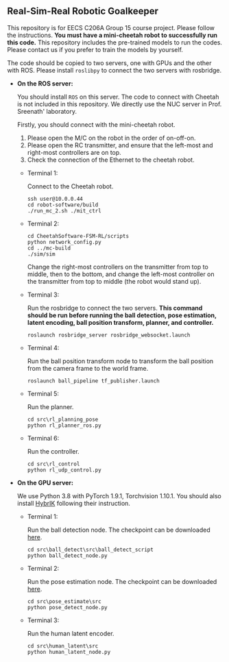 ## Real-Sim-Real Robotic Goalkeeper

This repository is for EECS C206A Group 15 course project. Please follow the instructions. **You must have a mini-cheetah robot to successfully run this code.** This repository includes the pre-trained models to run the codes. Please contact us if you prefer to train the models by yourself.

The code should be copied to two servers, one with GPUs and the other with ROS. Please install `roslibpy` to connect the two servers with rosbridge.

+ **On the ROS server:**

  You should install `ROS` on this server. The code to connect with Cheetah is not included in this repository. We directly use the NUC server in Prof. Sreenath' laboratory.

  Firstly, you should connect with the mini-cheetah robot. 

  1. Please open the M/C on the robot in the order of on-off-on.
  2. Please open the RC transmitter, and ensure that the left-most and right-most controllers are on top.
  3. Check the connection of the Ethernet to the cheetah robot.

  + Terminal 1:

    Connect to the Cheetah robot.

    ```
    ssh user@10.0.0.44
    cd robot-software/build
    ./run_mc_2.sh ./mit_ctrl
    ```

  + Terminal 2:

    ```
    cd CheetahSoftware-FSM-RL/scripts
    python network_config.py
    cd ../mc-build
    ./sim/sim
    ```

    Change the right-most controllers on the transmitter from top to middle, then to the bottom, and change the left-most controller on the transmitter from top to middle (the robot would stand up).

  + Terminal 3:

    Run the rosbridge to connect the two servers. **This command should be run before running the ball detection, pose estimation, latent encoding, ball position transform, planner, and controller.**

    ```
    roslaunch rosbridge_server rosbridge_websocket.launch
    ```

  + Terminal 4:

    Run the ball position transform node to transform the ball position from the camera frame to the world frame.

    ```
    roslaunch ball_pipeline tf_publisher.launch
    ```

  + Terminal 5:

    Run the planner.

    ```
    cd src\rl_planning_pose
    python rl_planner_ros.py
    ```

  + Terminal 6:

    Run the controller.

    ```
    cd src\rl_control
    python rl_udp_control.py
    ```

+ **On the GPU server:**

  We use Python 3.8 with PyTorch 1.9.1, Torchvision 1.10.1. You should also install [HybrIK](https://github.com/Jeff-sjtu/HybrIK) following their instruction.

  + Terminal 1:

    Run the ball detection node. The checkpoint can be downloaded [here](https://drive.google.com/file/d/1PDblkLiSpYmFhYl6c81DXQ0jmxWOnZ4w/view?usp=share_link).

    ```
    cd src\ball_detect\src\ball_detect_script
    python ball_detect_node.py
    ```

  + Terminal 2:

    Run the pose estimation node. The checkpoint can be downloaded [here](https://drive.google.com/file/d/11mROKFAbEG1hapMV0et7xYpvTQEWMYvQ/view?usp=share_link).

    ```
    cd src\pose_estimate\src
    python pose_detect_node.py
    ```

  + Terminal 3:

    Run the human latent encoder.

    ```
    cd src\human_latent\src
    python human_latent_node.py
    ```

    
